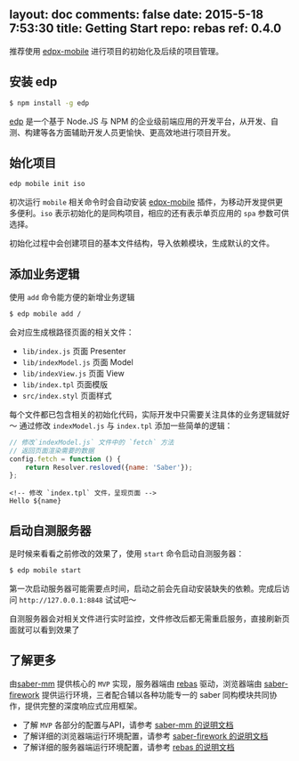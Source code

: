 layout: doc
comments: false
date: 2015-5-18 7:53:30
title: Getting Start
repo: rebas
ref: 0.4.0
---

推荐使用 [edpx-mobile](https://github.com/ecomfe/edpx-mobile) 进行项目的初始化及后续的项目管理。

## 安装 edp 

```sh
$ npm install -g edp
```

[edp](https://github.com/ecomfe/edp) 是一个基于 Node.JS 与 NPM 的企业级前端应用的开发平台，从开发、自测、构建等各方面辅助开发人员更愉快、更高效地进行项目开发。

## 始化项目

```sh
edp mobile init iso
```

初次运行 `mobile` 相关命令时会自动安装 [edpx-mobile](https://github.com/ecomfe/edpx-mobile) 插件，为移动开发提供更多便利。`iso` 表示初始化的是同构项目，相应的还有表示单页应用的 `spa` 参数可供选择。

初始化过程中会创建项目的基本文件结构，导入依赖模块，生成默认的文件。

## 添加业务逻辑

使用 `add` 命令能方便的新增业务逻辑

```sh
$ edp mobile add /
```

会对应生成根路径页面的相关文件：

* `lib/index.js` 页面 Presenter
* `lib/indexModel.js` 页面 Model
* `lib/indexView.js` 页面 View
* `lib/index.tpl` 页面模版
* `src/index.styl` 页面样式

每个文件都已包含相关的初始化代码，实际开发中只需要关注具体的业务逻辑就好～ 通过修改 `indexModel.js` 与 `index.tpl` 添加一些简单的逻辑：

```js
// 修改`indexModel.js` 文件中的 `fetch` 方法
// 返回页面渲染需要的数据
config.fetch = function () {
    return Resolver.resloved({name: 'Saber'});
};
```

```
<!-- 修改 `index.tpl` 文件，呈现页面 -->
Hello ${name}
```

## 启动自测服务器

是时候来看看之前修改的效果了，使用 `start` 命令启动自测服务器：

```sh
$ edp mobile start
```

第一次启动服务器可能需要点时间，启动之前会先自动安装缺失的依赖。完成后访问 `http://127.0.0.1:8848` 试试吧～

自测服务器会对相关文件进行实时监控，文件修改后都无需重启服务，直接刷新页面就可以看到效果了

## 了解更多

由[saber-mm](https://github.com/ecomfe/saber-mm) 提供核心的 `MVP` 实现，服务器端由 [rebas](https://github.com/ecomfe/rebas) 驱动，浏览器端由 [saber-firework](https://github.com/ecomfe/saber-firework) 提供运行环境，三者配合辅以各种功能专一的 saber 同构模块共同协作，提供完整的深度响应式应用框架。

* 了解 `MVP` 各部分的配置与API，请参考 [saber-mm 的说明文档](https://github.com/ecomfe/saber-mm#classes)
* 了解详细的浏览器端运行环境配置，请参考 [saber-firework 的说明文档](https://github.com/ecomfe/saber-firework#api)
* 了解详细的服务器端运行环境配置，请参考 [rebas 的说明文档](https://github.com/ecomfe/rebas#api)